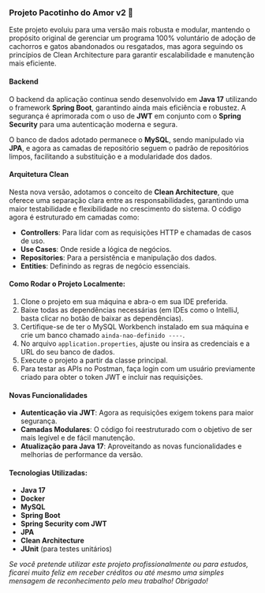 ### Projeto Pacotinho do Amor v2 🐾

Este projeto evoluiu para uma versão mais robusta e modular, mantendo o propósito original de gerenciar um programa 100% voluntário de adoção de cachorros e gatos abandonados ou resgatados, mas agora seguindo os princípios de Clean Architecture para garantir escalabilidade e manutenção mais eficiente.

#### Backend

O backend da aplicação continua sendo desenvolvido em **Java 17** utilizando o framework **Spring Boot**, garantindo ainda mais eficiência e robustez. A segurança é aprimorada com o uso de **JWT** em conjunto com o **Spring Security** para uma autenticação moderna e segura.

O banco de dados adotado permanece o **MySQL**, sendo manipulado via **JPA**, e agora as camadas de repositório seguem o padrão de repositórios limpos, facilitando a substituição e a modularidade dos dados.

#### Arquitetura Clean

Nesta nova versão, adotamos o conceito de **Clean Architecture**, que oferece uma separação clara entre as responsabilidades, garantindo uma maior testabilidade e flexibilidade no crescimento do sistema. O código agora é estruturado em camadas como:

- **Controllers**: Para lidar com as requisições HTTP e chamadas de casos de uso.
- **Use Cases**: Onde reside a lógica de negócios.
- **Repositories**: Para a persistência e manipulação dos dados.
- **Entities**: Definindo as regras de negócio essenciais.

#### Como Rodar o Projeto Localmente:

1. Clone o projeto em sua máquina e abra-o em sua IDE preferida.
2. Baixe todas as dependências necessárias (em IDEs como o IntelliJ, basta clicar no botão de baixar as dependências).
3. Certifique-se de ter o MySQL Workbench instalado em sua máquina e crie um banco chamado `ainda-nao-definido ----`.
4. No arquivo `application.properties`, ajuste ou insira as credenciais e a URL do seu banco de dados.
5. Execute o projeto a partir da classe principal.
6. Para testar as APIs no Postman, faça login com um usuário previamente criado para obter o token JWT e incluir nas requisições.

#### Novas Funcionalidades

- **Autenticação via JWT**: Agora as requisições exigem tokens para maior segurança.
- **Camadas Modulares**: O código foi reestruturado com o objetivo de ser mais legível e de fácil manutenção.
- **Atualização para Java 17**: Aproveitando as novas funcionalidades e melhorias de performance da versão.

#### Tecnologias Utilizadas:

- **Java 17**
- **Docker**
- **MySQL**
- **Spring Boot**
- **Spring Security com JWT**
- **JPA**
- **Clean Architecture**
- **JUnit** (para testes unitários)

*Se você pretende utilizar este projeto profissionalmente ou para estudos, ficarei muito feliz em receber créditos ou até mesmo uma simples mensagem de reconhecimento pelo meu trabalho! Obrigado!*
